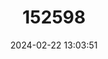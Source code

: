 ---
title: "152598"
category: "Stenocereus chacalapensis"
draft: false
date: 2024-02-22 13:03:51
languages:
  Spanish; Castilian: ["Pitayo gigante"]
---
